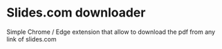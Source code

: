# Slides.com downloader
Simple Chrome / Edge extension that allow to download the pdf from any link of slides.com
